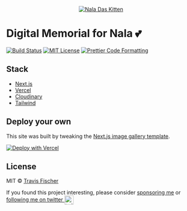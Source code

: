 <p align="center">
  <a href="https://nala.transitivebullsh.it">
    <img alt="Nala Das Kitten" src="https://nala.transitivebullsh.it/social.jpg">
  </a>
</p>

# Digital Memorial for Nala 💕

[![Build Status](https://github.com/transitive-bullshit/nala/actions/workflows/test.yml/badge.svg)](https://github.com/transitive-bullshit/nala/actions/workflows/test.yml) [![MIT License](https://img.shields.io/badge/license-MIT-blue)](https://github.com/transitive-bullshit/nala/blob/main/license) [![Prettier Code Formatting](https://img.shields.io/badge/code_style-prettier-brightgreen.svg)](https://prettier.io)

## Stack

- [Next.js](https://nextjs.org)
- [Vercel](https://vercel.com)
- [Cloudinary](https://cloudinary.com)
- [Tailwind](https://tailwindcss.com)

## Deploy your own

This site was built by tweaking the [Next.js image gallery template](https://vercel.com/templates/next.js/image-gallery-starter).

[![Deploy with Vercel](https://vercel.com/button)](https://vercel.com/new/git/external?repository-url=https://github.com/vercel/next.js/tree/canary/examples/with-cloudinary&project-name=nextjs-image-gallery&repository-name=with-cloudinary&env=NEXT_PUBLIC_CLOUDINARY_CLOUD_NAME,CLOUDINARY_API_KEY,CLOUDINARY_API_SECRET,CLOUDINARY_FOLDER&envDescription=API%20Keys%20from%20Cloudinary%20needed%20to%20run%20this%20application.)

## License

MIT © [Travis Fischer](https://transitivebullsh.it)

If you found this project interesting, please consider [sponsoring me](https://github.com/sponsors/transitive-bullshit) or <a href="https://twitter.com/transitive_bs">following me on twitter <img src="https://storage.googleapis.com/saasify-assets/twitter-logo.svg" alt="twitter" height="24px" align="center"></a>
